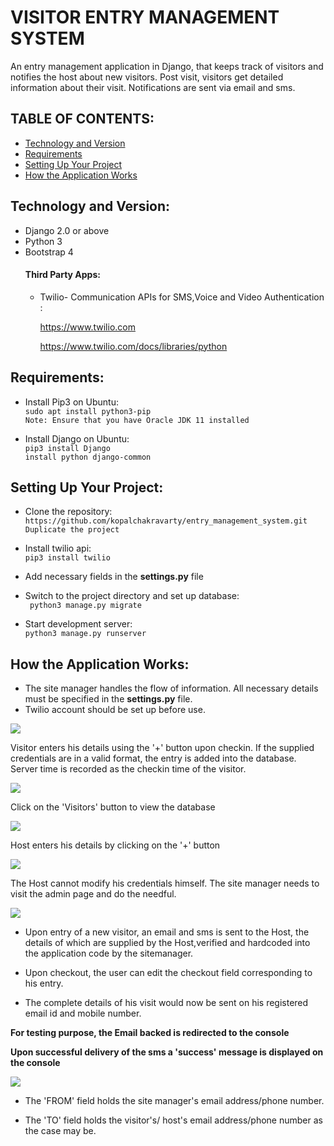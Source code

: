 # VISITOR ENTRY MANAGEMENT SYSTEM 
An entry management application in Django, that keeps track of visitors and notifies the host about new visitors. Post visit, visitors get detailed information about their visit. Notifications are sent via email and sms.

## TABLE OF CONTENTS:
* [Technology and Version ](#technology-and-version)
* [Requirements](#requirements)
* [Setting Up Your Project](#setting-up-your-project)
* [How the Application Works](#how-the-application-works)

## Technology and Version:
* Django 2.0 or above 
* Python 3
* Bootstrap 4
   #### Third Party Apps:
   * Twilio- Communication APIs for SMS,Voice and Video Authentication : 
   
     https://www.twilio.com 
     
     https://www.twilio.com/docs/libraries/python


##  Requirements:
 * Install Pip3 on Ubuntu: \
 ``` sudo apt install python3-pip ``` \
  ``` Note: Ensure that you have Oracle JDK 11 installed ```
 
 * Install Django on Ubuntu: \
 ``` pip3 install Django ``` \
 ``` install python django-common ``` 
 
 ## Setting Up Your Project:
 
 * Clone the repository: \
 ``` https://github.com/kopalchakravarty/entry_management_system.git ``` \
 ``` Duplicate the project ```
 
 * Install twilio api: \
 ``` pip3 install twilio ```
 
 * Add necessary fields in the **settings.py** file 
 
 
 * Switch to the project directory and set up database: \
 ``` python3 manage.py migrate```
 
 * Start development server: \
 ``` python3 manage.py runserver ```
 
 ## How the Application Works:
 
 * The site manager handles the flow of information. All necessary details must be specified in the **settings.py** file.
 * Twilio account should be set up before use. 
 
 <img src='https://user-images.githubusercontent.com/31576619/69784894-ec1ca900-11dc-11ea-808d-5b677a76c969.png'/>
 
 Visitor enters his details using the '+' button upon checkin. If the supplied credentials are in a valid format, the entry is added into the database. \
 Server time is recorded as the checkin time of the visitor. 
 
 <img src='https://user-images.githubusercontent.com/31576619/69786445-774b6e00-11e0-11ea-949c-88230d2783c8.png'/>
 
 Click on the 'Visitors' button to view the database
 
 <img src='https://user-images.githubusercontent.com/31576619/69786810-225c2780-11e1-11ea-93cb-c91d3b7d8e8f.png' />
 
 Host enters his details by clicking on the '+' button 
 
 <img src='https://user-images.githubusercontent.com/31576619/69786994-8e3e9000-11e1-11ea-9a91-689b6c26a722.png'>
 
 The Host cannot modify his credentials himself. The site manager needs to visit the admin page and do the needful. 
 
 <img src='https://user-images.githubusercontent.com/31576619/69787372-6ac81500-11e2-11ea-9561-6629f241242a.png'/>
 
 * Upon entry of a new visitor, an email and sms is sent to the Host, the details of which are supplied by the Host,verified and hardcoded into the application code by the sitemanager. 
 
 * Upon checkout, the user can edit the checkout field corresponding to his entry.
 
 * The complete details of his visit would now be sent on his registered email id and mobile number.
 
 **For testing purpose, the Email backed is redirected to the console**
 
 **Upon successful delivery of the sms a 'success' message is displayed on the console**
 
 <img src='https://user-images.githubusercontent.com/31576619/69788498-ac59bf80-11e4-11ea-922c-dc26f58c0cbe.png'/>
 
 * The 'FROM' field holds the site manager's email address/phone number. 
 
 * The 'TO' field holds the visitor's/ host's email address/phone number as the case may be.
 
 
 
 
 
 
 
 
 
 
 
 
 
 
